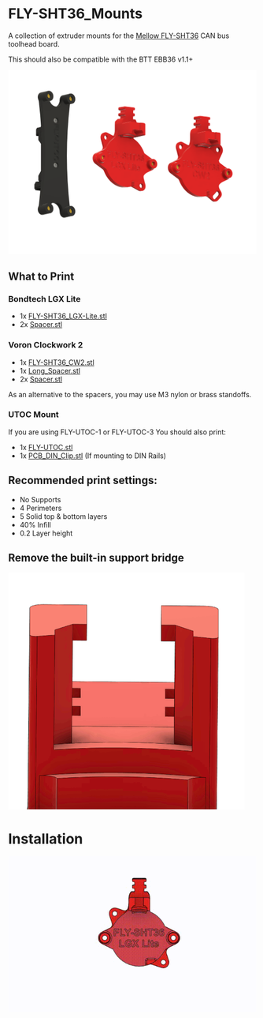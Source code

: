 # FLY-SHT36_Mounts
A collection of extruder mounts for the [Mellow FLY-SHT36](https://github.com/Mellow-3D/Klipper-CAN-Toolboards) CAN bus toolhead board.

This should also be compatible with the BTT EBB36 v1.1+

![Cad Overview](Images/cad_1.png)

## What to Print

### Bondtech LGX Lite

 - 1x [FLY-SHT36_LGX-Lite.stl](STL/FLY-SHT36_LGX-Lite.stl)
 - 2x [Spacer.stl](STL/Spacer.stl) 
 

 ### Voron Clockwork 2 
 
 - 1x [FLY-SHT36_CW2.stl](STL/FLY-SHT36_CW2.stl)
 - 1x [Long_Spacer.stl](STL/Long_Spacer.stl)
 - 2x [Spacer.stl](STL/Spacer.stl) 

As an alternative to the spacers, you may use M3 nylon or brass standoffs.

### UTOC Mount

If you are using FLY-UTOC-1 or FLY-UTOC-3 You should also print:
 - 1x [FLY-UTOC.stl](STL/FLY-UTOC.stl)
 - 1x [PCB_DIN_Clip.stl](STL/PCB_DIN_Clip.stl) (If mounting to DIN Rails)

 
## Recommended print settings:

 - No Supports
 - 4 Perimeters
 - 5 Solid top & bottom layers
 - 40% Infill
 - 0.2 Layer height

## Remove the built-in support bridge

![Bridge Removal](Images/bridge_removal.gif)


# Installation

![Installation](Images/FlySHT36.gif)
